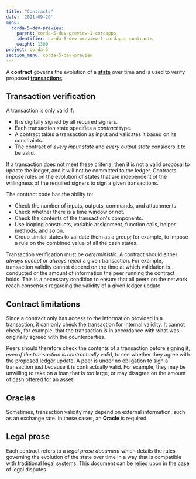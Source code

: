 ```yaml
---
title: "Contracts"
date: '2021-09-20'
menu:
  corda-5-dev-preview:
    parent: corda-5-dev-preview-1-cordapps
    identifier: corda-5-dev-preview-1-cordapps-contracts
    weight: 1300
project: corda-5
section_menu: corda-5-dev-preview
---
```


A **contract** governs the evolution of a <a href="key-concepts-states.md">**state**</a> over time and is used to
verify proposed <a href="key-concepts-transactions.md">**transactions**</a>.

## Transaction verification

A transaction is only valid if:
* It is digitally signed by all required signers.
* Each transaction state specifies a *contract* type.
* A contract takes a transaction as input and validates it based on its constraints.
* The contract of *every input state* and *every output state* considers it to be valid.

If a transaction does not meet these criteria, then it is not a valid proposal to update the ledger, and it will not be
committed to the ledger. Contracts impose rules on the evolution of states that are independent of the willingness of
the required signers to sign a given transactions.

The contract code has the ability to:

* Check the number of inputs, outputs, commands, and attachments.
* Check whether there is a time window or not.
* Check the contents of the transaction's components.
* Use looping constructs, variable assignment, function calls, helper methods, and so on.
* Group similar states to validate them as a group; for example, to impose a rule on the combined value of all the cash
states.

Transaction verification must be *deterministic*. A contract should either *always accept* or *always reject* a
given transaction. For example, transaction validity cannot depend on the time at which validation is conducted or
the amount of information the peer running the contract holds. This is a necessary condition to ensure that all peers
on the network reach consensus regarding the validity of a given ledger update.

## Contract limitations

Since a contract only has access to the information provided in a transaction, it can only check the transaction for internal
validity. It cannot check, for example, that the transaction is in accordance with what was originally agreed with the
counterparties.

Peers should therefore check the contents of a transaction before signing it, *even if the transaction is
contractually valid*, to see whether they agree with the proposed ledger update. A peer is under no obligation to
sign a transaction just because it is contractually valid. For example, they may be unwilling to take on a loan that
is too large, or may disagree on the amount of cash offered for an asset.

## Oracles

Sometimes, transaction validity may depend on external information, such as an exchange rate. In
these cases, an **Oracle** is required.

## Legal prose

Each contract refers to a *legal prose document* which details the rules governing the evolution of the state over
time in a way that is compatible with traditional legal systems. This document can be relied upon in the case of
legal disputes.
